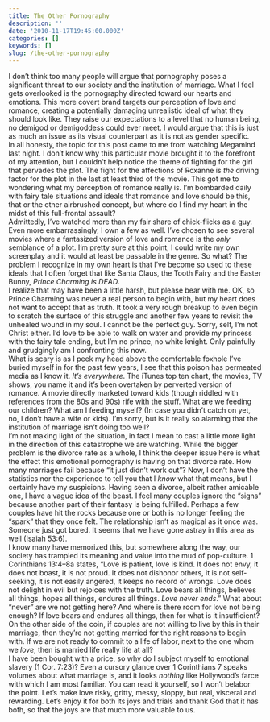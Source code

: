 ```yaml
---
title: The Other Pornography
description: ''
date: '2010-11-17T19:45:00.000Z'
categories: []
keywords: []
slug: /the-other-pornography
---
```

I don’t think too many people will argue that pornography poses a significant threat to our society and the institution of marriage. What I feel gets overlooked is the pornography directed toward our hearts and emotions. This more covert brand targets our perception of love and romance, creating a potentially damaging unrealistic ideal of what they should look like. They raise our expectations to a level that no human being, no demigod or demigoddess could ever meet. I would argue that this is just as much an issue as its visual counterpart as it is not as gender specific.  
In all honesty, the topic for this post came to me from watching Megamind last night. I don’t know why this particular movie brought it to the forefront of my attention, but I couldn’t help notice the theme of fighting for the girl that pervades the plot. The fight for the affections of Roxanne is _the_ driving factor for the plot in the last at least third of the movie. This got me to wondering what my perception of romance really is. I’m bombarded daily with fairy tale situations and ideals that romance and love should be this, that or the other airbrushed concept, but where do I find my heart in the midst of this full-frontal assault?  
Admittedly, I’ve watched more than my fair share of chick-flicks as a guy. Even more embarrassingly, I own a few as well. I’ve chosen to see several movies where a fantasized version of love and romance is the _only_ semblance of a plot. I’m pretty sure at this point, I could write my own screenplay and it would at least be passable in the genre. So what? The problem I recognize in my own heart is that I’ve become so used to these ideals that I often forget that like Santa Claus, the Tooth Fairy and the Easter Bunny, _Prince Charming is DEAD_.  
I realize that may have been a little harsh, but please bear with me. OK, so Prince Charming was never a real person to begin with, but my heart does not want to accept that as truth. It took a very rough breakup to even begin to scratch the surface of this struggle and another few years to revisit the unhealed wound in my soul. I cannot be the perfect guy. Sorry, self, I’m not Christ either. I’d love to be able to walk on water and provide my princess with the fairy tale ending, but I’m no prince, no white knight. Only painfully and grudgingly am I confronting this now.  
What is scary is as I peek my head above the comfortable foxhole I’ve buried myself in for the past few years, I see that this poison has permeated media as I know it. _It’s everywhere_. The iTunes top ten chart, the movies, TV shows, you name it and it’s been overtaken by perverted version of romance. A movie directly marketed toward kids (though riddled with references from the 80s and 90s) rife with the stuff. What are we feeding our children? What am I feeding myself? (In case you didn’t catch on yet, no, I don’t have a wife or kids). I’m sorry, but is it really so alarming that the institution of marriage isn’t doing too well?  
I’m not making light of the situation, in fact I mean to cast a little more light in the direction of this catastrophe we are watching. While the bigger problem is the divorce rate as a whole, I think the deeper issue here is what the effect this emotional pornography is having on that divorce rate. How many marriages fail because “it just didn’t work out”? Now, I don’t have the statistics nor the experience to tell you that I _know_ what that means, but I certainly have my suspicions. Having seen a divorce, albeit rather amicable one, I have a vague idea of the beast. I feel many couples ignore the “signs” because another part of their fantasy is being fulfilled. Perhaps a few couples have hit the rocks because one or both is no longer feeling the “spark” that they once felt. The relationship isn’t as magical as it once was. Someone just got bored. It seems that we have gone astray in this area as well (Isaiah 53:6).  
I know many have memorized this, but somewhere along the way, our society has trampled its meaning and value into the mud of pop-culture. 1 Corinthians 13:4–8a states, “Love is patient, love is kind. It does not envy, it does not boast, it is not proud. It does not dishonor others, it is not self-seeking, it is not easily angered, it keeps no record of wrongs. Love does not delight in evil but rejoices with the truth. Love bears all things, believes all things, hopes all things, endures all things. _Love never ends_.” What about “never” are we not getting here? And where is there room for love not being enough? If love bears and endures all things, then for what is it insufficient? On the other side of the coin, if couples are not willing to live by this in their marriage, then they’re not getting married for the right reasons to begin with. If we are not ready to commit to a life of labor, next to the one whom we _love_, then is married life really life at all?  
I have been bought with a price, so why do I subject myself to emotional slavery (1 Cor. 7:23)? Even a cursory glance over 1 Corinthians 7 speaks volumes about what marriage is, and it looks _nothing_ like Hollywood’s farce with which I am most familiar. You can read it yourself, so I won’t belabor the point. Let’s make love risky, gritty, messy, sloppy, but real, visceral and rewarding. Let’s enjoy it for both its joys and trials and thank God that it has both, so that the joys are that much more valuable to us.
